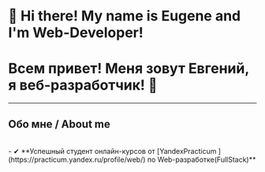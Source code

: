 # 👋 Hi there! My name is Eugene and I'm Web-Developer!
# Всем привет! Меня зовут Евгений, я веб-разработчик! 👋

---
## Обо мне / About me
<br />
- ✔ **Успешный студент онлайн-курсов от [YandexPracticum ](https://practicum.yandex.ru/profile/web/) по Web-разработке(FullStack)**

<!--
**EugeneScheglov/EugeneScheglov** is a ✨ _special_ ✨ repository because its `README.md` (this file) appears on your GitHub profile.

Here are some ideas to get you started:

- 🔭 I’m currently working on ...
- 🌱 I’m currently learning ...
- 👯 I’m looking to collaborate on ...
- ✔ I’m looking for help with ...
- 💬 Ask me about ...
- 📫 How to reach me: ...
- 😄 Pronouns: ...
- ⚡ Fun fact: ...
-->

